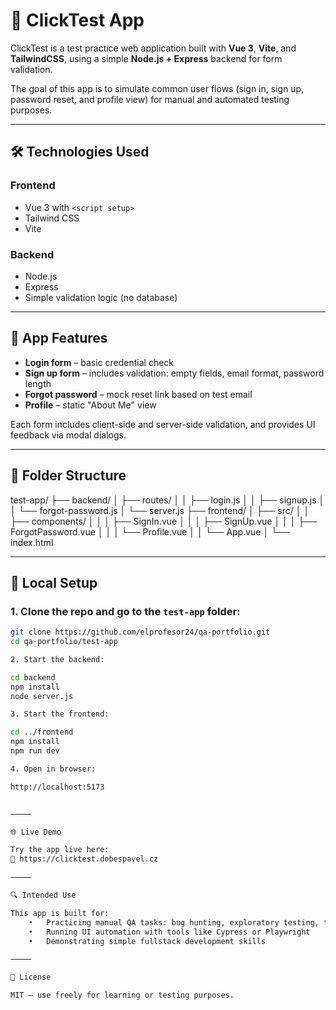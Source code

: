 # 🧩 ClickTest App

ClickTest is a test practice web application built with **Vue 3**, **Vite**, and **TailwindCSS**, using a simple **Node.js + Express** backend for form validation.

The goal of this app is to simulate common user flows (sign in, sign up, password reset, and profile view) for manual and automated testing purposes.

---

## 🛠️ Technologies Used

### Frontend
- Vue 3 with `<script setup>`
- Tailwind CSS
- Vite

### Backend
- Node.js
- Express
- Simple validation logic (no database)

---

## 🧪 App Features

- **Login form** – basic credential check  
- **Sign up form** – includes validation: empty fields, email format, password length  
- **Forgot password** – mock reset link based on test email  
- **Profile** – static "About Me" view  

Each form includes client-side and server-side validation, and provides UI feedback via modal dialogs.

---

## 📁 Folder Structure

test-app/
├── backend/
│   ├── routes/
│   │   ├── login.js
│   │   ├── signup.js
│   │   └── forgot-password.js
│   └── server.js
├── frontend/
│   ├── src/
│   │   ├── components/
│   │   │   ├── SignIn.vue
│   │   │   ├── SignUp.vue
│   │   │   ├── ForgotPassword.vue
│   │   │   └── Profile.vue
│   │   └── App.vue
│   └── index.html

---

## 🚀 Local Setup

### 1. Clone the repo and go to the `test-app` folder:

```bash
git clone https://github.com/elprofesor24/qa-portfolio.git
cd qa-portfolio/test-app

2. Start the backend:

cd backend
npm install
node server.js

3. Start the frontend:

cd ../frontend
npm install
npm run dev

4. Open in browser:

http://localhost:5173


⸻

🌐 Live Demo

Try the app live here:
🔗 https://clicktest.dobespavel.cz

⸻

🔍 Intended Use

This app is built for:
	•	Practicing manual QA tasks: bug hunting, exploratory testing, test case writing
	•	Running UI automation with tools like Cypress or Playwright
	•	Demonstrating simple fullstack development skills

⸻

📄 License

MIT – use freely for learning or testing purposes.

